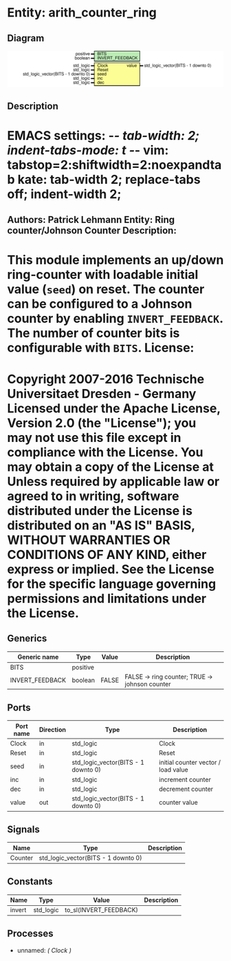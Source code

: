 # Entity: arith_counter_ring
## Diagram
![Diagram](arith_counter_ring.svg "Diagram")
## Description
EMACS settings: -*-  tab-width: 2; indent-tabs-mode: t -*-
vim: tabstop=2:shiftwidth=2:noexpandtab
kate: tab-width 2; replace-tabs off; indent-width 2;
=============================================================================
Authors:				 	Patrick Lehmann
Entity:				 	Ring counter/Johnson Counter
Description:
-------------------------------------
This module implements an up/down ring-counter with loadable initial value
(``seed``) on reset. The counter can be configured to a Johnson counter by
enabling ``INVERT_FEEDBACK``. The number of counter bits is configurable with
``BITS``.
License:
=============================================================================
Copyright 2007-2016 Technische Universitaet Dresden - Germany
Licensed under the Apache License, Version 2.0 (the "License");
you may not use this file except in compliance with the License.
You may obtain a copy of the License at
Unless required by applicable law or agreed to in writing, software
distributed under the License is distributed on an "AS IS" BASIS,
WITHOUT WARRANTIES OR CONDITIONS OF ANY KIND, either express or implied.
See the License for the specific language governing permissions and
limitations under the License.
=============================================================================
## Generics
| Generic name    | Type     | Value | Description                                     |
| --------------- | -------- | ----- | ----------------------------------------------- |
| BITS            | positive |       |                                                 |
| INVERT_FEEDBACK | boolean  | FALSE | FALSE -> ring counter;		TRUE -> johnson counter |
## Ports
| Port name | Direction | Type                                | Description                         |
| --------- | --------- | ----------------------------------- | ----------------------------------- |
| Clock     | in        | std_logic                           | Clock                               |
| Reset     | in        | std_logic                           | Reset                               |
| seed      | in        | std_logic_vector(BITS - 1 downto 0) | initial counter vector / load value |
| inc       | in        | std_logic                           | increment counter                   |
| dec       | in        | std_logic                           | decrement counter                   |
| value     | out       | std_logic_vector(BITS - 1 downto 0) | counter value                       |
## Signals
| Name    | Type                                | Description |
| ------- | ----------------------------------- | ----------- |
| Counter | std_logic_vector(BITS - 1 downto 0) |             |
## Constants
| Name   | Type      | Value                   | Description |
| ------ | --------- | ----------------------- | ----------- |
| invert | std_logic |  to_sl(INVERT_FEEDBACK) |             |
## Processes
- unnamed: _( Clock )_

